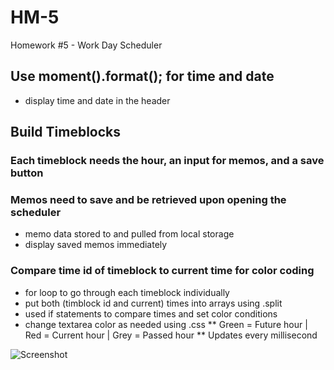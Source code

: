 # HM-5
Homework #5 - Work Day Scheduler

## Use moment().format(); for time and date
* display time and date in the header
## Build Timeblocks
### Each timeblock needs the hour, an input for memos, and a save button
### Memos need to save and be retrieved upon opening the scheduler
* memo data stored to and pulled from local storage
* display saved memos immediately
### Compare time id of timeblock to current time for color coding
* for loop to go through each timeblock individually
* put both (timblock id and current) times into arrays using .split 
* used if statements to compare times and set color conditions
* change textarea color as needed using .css
** Green = Future hour | Red = Current hour | Grey = Passed hour
** Updates every millisecond


![Screenshot](https://user-images.githubusercontent.com/64376825/83526593-42c8af80-a4ac-11ea-8f1c-c4a08a79b537.png)
